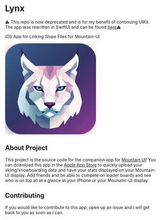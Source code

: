 # Lynx

⚠️ This repo is now deprecated and is for my benefit of continuing UIKit. The app was rewritten in SwiftUI and can be found [here](https://github.com/matthewfernst/Lynx)⚠️ 

iOS App for Linking Slope Files for Mountain-UI

<img src="Lynx/Assets.xcassets/AppIcon.appiconset/AppIcon.png" width="300" height="300"/>

## About Project

This project is the source code for the companion app for [Mountain UI](https://github.com/matthewfernst/Mountain-UI)! You can download this app in the [Apple App Store](https://apps.apple.com/app/lynx-mountain-ui/id6451053614) to quickly upload your skiing/snowboarding data and
have your stats displayed on your Mountain-UI display. Add friends and be able to compete on leader boards and see who is on top all at a glance at your iPhone or your Mounatin-UI display.

## Contributing
If you would like to contribute to this app, open up an issue and I will get back to you as soon as I can.
